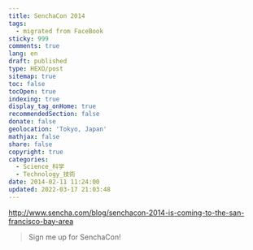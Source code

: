 ```yaml
---
title: SenchaCon 2014
tags:
  - migrated from FaceBook
sticky: 999
comments: true
lang: en
draft: published
type: HEXO/post
sitemap: true
toc: false
tocOpen: true
indexing: true
display_tag_onHome: true
recommendedSection: false
donate: false
geolocation: 'Tokyo, Japan'
mathjax: false
share: false
copyright: true
categories:
  - Science_科学
  - Technology_技術
date: 2014-02-11 11:24:00
updated: 2022-03-17 21:03:48
---
```

http://www.sencha.com/blog/senchacon-2014-is-coming-to-the-san-francisco-bay-area


> Sign me up for SenchaCon!
